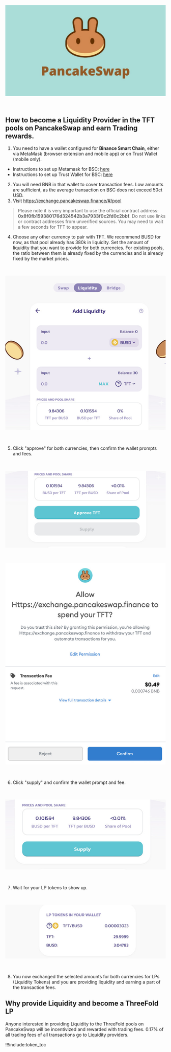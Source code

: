 ![liquidity](img/pancakeswap_cake.jpg)

<br/> 

## How to become a Liquidity Provider in the TFT pools on PancakeSwap and earn Trading rewards.

1. You need to have a wallet configured for **Binance Smart Chain**, either via MetaMask (browser extension and mobile app) or on Trust Wallet (mobile only).
- Instructions to set up Metamask for BSC: [here](https://github.com/threefoldfoundation/info_threefold/blob/development_token/src/token/tft_bsc_bridge/tft_bsc_metamask)
- Instructions to set up Trust Wallet for BSC: [here](https://github.com/threefoldfoundation/info_threefold/blob/development_token/src/token/tft_bsc_bridge/tft_bsc_trustwallet)
2. You will need BNB in that wallet to cover transaction fees. Low amounts are sufficient, as the average transaction on BSC does not exceed 50ct USD.
3. Visit https://exchange.pancakeswap.finance/#/pool
> Please note it is very important to use the official contract address: **0x8f0fb159380176d324542b3a7933f0c2fd0c2bbf**. Do not use links or contract addresses from unverified sources. You may need to wait a few seconds for TFT to appear.
4. Choose any other currency to pair with TFT. We recommend BUSD for now, as that pool already has 380k in liquidity. Set the amount of liquidity that you want to provide for both currencies. For existing pools, the ratio between them is already fixed by the currencies and is already fixed by the market prices.

<br/>

![add_liquidity](img/add_liquidity.jpg)

<br/>

5. Click "approve" for both currencies, then confirm the wallet prompts and fees.

<br/>

![approve_tft](img/approve_tft.jpg)

<br/>

![comfirm](img/confirmation.jpg)

<br/>

6. Click "supply" and confirm the wallet prompt and fee.

<br/>

![supply](img/supply.jpg)

<br/>


7. Wait for your LP tokens to show up.

<br/>

![lp_tokens](img/lp_tokens.jpg)

<br/>


8. You now exchanged the selected amounts for both currencies for LPs (Liquidity Tokens) and you are providing liquidity and earning a part of the transaction fees.


## Why provide Liquidity and become a ThreeFold LP 

Anyone interested in providing Liquidity to the ThreeFold pools on PancakeSwap will be incentivized and rewarded with trading fees. 0.17% of all trading fees of all transactions go to Liquidity providers. 

!!!include:token_toc